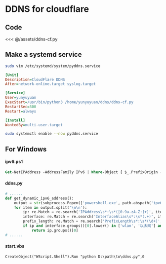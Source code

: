 # DDNS for cloudflare

## Code
<<< @/assets/ddns-cf.py

## Make a systemd service
```sh
sudo vim /etc/systemd/system/pyddns.service
```
```ini
[Unit]
Description=CloudFlare DDNS
After=network-online.target syslog.target

[Service]
User=yunyuyuan
ExecStart=/usr/bin/python3 /home/yunyuyuan/ddns/ddns-cf.py
RestartSec=300
Restart=always

[Install]
WantedBy=multi-user.target

```
```sh
sudo systemctl enable --now pyddns.service
```


## For Windows

#### ipv6.ps1
```ps
Get-NetIPAddress -AddressFamily IPv6 | Where-Object { $_.PrefixOrigin -eq 'RouterAdvertisement' -and $_.AddressState -eq 'Preferred' }
```

#### ddns.py
```python
# ......
def get_dynamic_ipv6_address():
    output = str(subprocess.Popen(['powershell.exe', path.abspath('ipv6.ps1')], stdout=subprocess.PIPE, universal_newlines=True).communicate()[0])
    for item in output.split('\n\n'):
        ip: re.Match = re.search('IPAddress\s*:\s*([0-9a-zA-Z:]+)', item)
        interface: re.Match = re.search('InterfaceAlias\s*:\s*(.+)', item)
        prefix_length: re.Match = re.search('PrefixLength\s*:\s*(\d+)', item)
        if ip and interface.groups()[0].lower() in ['wlan', '以太网'] and prefix_length.groups()[0] == '64':
            return ip.groups()[0]
# ......
```

#### start.vbs
```vbs
CreateObject("WScript.Shell").Run "python D:\path\to\ddns.py",0
```